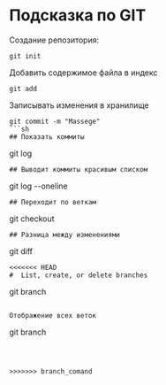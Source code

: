 # Подсказка по GIT 
Создание репозитория:

```
git init

```

Добавить содержимое файла в индекс

```
git add
```
Записывать изменения в хранилище
```
git commit -m "Massege"
```sh
## Показать коммиты
```
git log
```
## Выводит коммиты красивым списком
```
git log --oneline
```
## Переходит по веткам
```
git checkout <branch name>
```
## Разница между изменениями 
```
git diff
```
<<<<<<< HEAD
#  List, create, or delete branches

```

git branch <name branch>   

```

Отображение всех веток

````
git branch
```



>>>>>>> branch_comand
